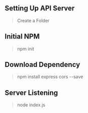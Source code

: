 ## Setting Up API Server

> Create a Folder

## Initial NPM

> npm init

## Download Dependency

> npm install express cors --save

## Server Listening

> node index.js
